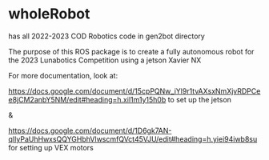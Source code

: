 # wholeRobot
has all 2022-2023 COD Robotics code in gen2bot directory

The purpose of this ROS package is to create a fully autonomous robot for the 2023 Lunabotics Competition
using a jetson Xavier NX 

For more documentation, look at: 

https://docs.google.com/document/d/15cpPQNw_iYl9r1tvAXsxNmXjvRDPCee8jCM2anbY5NM/edit#heading=h.xil1m1y15h0b
to set up the jetson

&

https://docs.google.com/document/d/1D6gk7AN-qlIyPaUhHwxsQQYGHbhVlwscmfQVct45VJU/edit#heading=h.yiei94iwb8su
for setting up VEX motors
